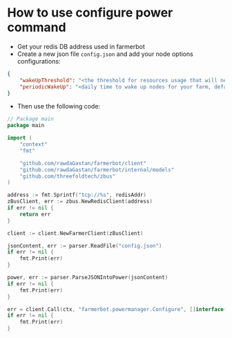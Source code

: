 # How to use configure power command

- Get your redis DB address used in farmerbot
- Create a new json file `config.json` and add your node options configurations:

```json
{
    "wakeUpThreshold": "<the threshold for resources usage that will need another node to be on, default is 80, optional>",
    "periodicWakeUp": "<daily time to wake up nodes for your farm, default is the time your run the command, format is 00:00AM or 00:00PM, optional>",
}
```

- Then use the following code:

```go
// Package main
package main

import (
    "context"
    "fmt"   

    "github.com/rawdaGastan/farmerbot/client"
    "github.com/rawdaGastan/farmerbot/internal/models"
    "github.com/threefoldtech/zbus"
)

address := fmt.Sprintf("tcp://%s", redisAddr)
zBusClient, err := zbus.NewRedisClient(address)
if err != nil {
    return err
}

client := client.NewFarmerClient(zBusClient)

jsonContent, err := parser.ReadFile("config.json")
if err != nil {
    fmt.Print(err)
}

power, err := parser.ParseJSONIntoPower(jsonContent)
if err != nil {
    fmt.Print(err)
}

err = client.Call(ctx, "farmerbot.powermanager.Configure", []interface{}{power}, &err)
if err != nil {
    fmt.Print(err)
}
```
